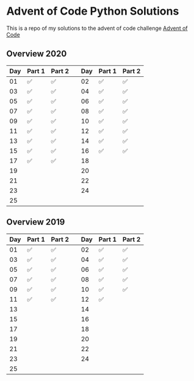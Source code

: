 # Advent of Code Python Solutions

This is a repo of my solutions to the advent of code challenge [Advent of Code](https://adventofcode.com/)



## Overview 2020

| Day | Part 1 | Part 2 ||Day | Part 1 | Part 2 |
| --- | --- | --- |---| --- | --- | --- |
| 01 | :white_check_mark: | :white_check_mark: || 02 | :white_check_mark: | :white_check_mark: |
| 03 | :white_check_mark: | :white_check_mark: || 04 | :white_check_mark: | :white_check_mark: |
| 05 | :white_check_mark: | :white_check_mark: || 06 | :white_check_mark: | :white_check_mark: |
| 07 | :white_check_mark: | :white_check_mark: || 08 | :white_check_mark: | :white_check_mark: |
| 09 | :white_check_mark: | :white_check_mark: || 10 | :white_check_mark: | :white_check_mark: |
| 11 | :white_check_mark: | :white_check_mark: || 12 | :white_check_mark: | :white_check_mark: |
| 13 | :white_check_mark: | :white_check_mark: || 14 | :white_check_mark: | :white_check_mark: |
| 15 | :white_check_mark: | :white_check_mark: || 16 | :white_check_mark: | :white_check_mark: |
| 17 | :white_check_mark: | :white_check_mark: || 18 |  |  |
| 19 |  |  || 20 |  |  |
| 21 |  |  || 22 |  |  |
| 23 |  |  || 24 |  |  |
| 25 |  |  |||||

## Overview 2019

| Day | Part 1 | Part 2 ||Day | Part 1 | Part 2 |
| --- | --- | --- |---| --- | --- | --- |
| 01 | :white_check_mark: | :white_check_mark: || 02 | :white_check_mark: | :white_check_mark: |
| 03 | :white_check_mark: | :white_check_mark: || 04 | :white_check_mark: | :white_check_mark: |
| 05 | :white_check_mark: | :white_check_mark: || 06 | :white_check_mark: | :white_check_mark: |
| 07 | :white_check_mark: | :white_check_mark: || 08 | :white_check_mark: | :white_check_mark: |
| 09 | :white_check_mark: | :white_check_mark: || 10 | :white_check_mark: | :white_check_mark: |
| 11 | :white_check_mark: | :white_check_mark: || 12 | :white_check_mark: |  |
| 13 |  |  || 14 |  |  |
| 15 |  |  || 16 |  |  |
| 17 |  |  || 18 |  |  |
| 19 |  |  || 20 |  |  |
| 21 |  |  || 22 |  |  |
| 23 |  |  || 24 |  |  |
| 25 |  |  |||||